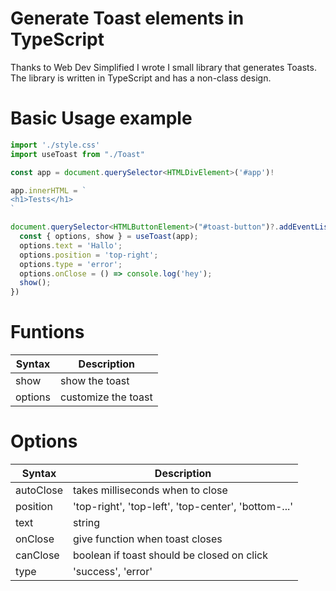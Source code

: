 # Generate Toast elements in TypeScript
Thanks to Web Dev Simplified I wrote I small library that generates Toasts. 
The library is written in TypeScript and has a non-class design.

# Basic Usage example

```TypeScript
import './style.css'
import useToast from "./Toast"

const app = document.querySelector<HTMLDivElement>('#app')!

app.innerHTML = `
<h1>Tests</h1>
`

document.querySelector<HTMLButtonElement>("#toast-button")?.addEventListener("click", () => {
  const { options, show } = useToast(app);
  options.text = 'Hallo';
  options.position = 'top-right';
  options.type = 'error';
  options.onClose = () => console.log('hey');
  show();
})
```

# Funtions

| Syntax    | Description   |
| ------    | -----------   |
| show      | show the toast              |
| options   | customize the toast              |

# Options

| Syntax    | Description   |
| ------    | -----------   |
| autoClose| takes milliseconds when to close |
| position| 'top-right', 'top-left', 'top-center', 'bottom-...'|
| text| string |
| onClose| give function when toast closes|
| canClose| boolean if toast should be closed on click |
| type| 'success', 'error' |
